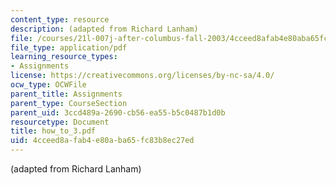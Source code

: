 ```yaml
---
content_type: resource
description: (adapted from Richard Lanham)
file: /courses/21l-007j-after-columbus-fall-2003/4cceed8afab4e80aba65fc83b8ec27ed_how_to_3.pdf
file_type: application/pdf
learning_resource_types:
- Assignments
license: https://creativecommons.org/licenses/by-nc-sa/4.0/
ocw_type: OCWFile
parent_title: Assignments
parent_type: CourseSection
parent_uid: 3ccd489a-2690-cb56-ea55-b5c0487b1d0b
resourcetype: Document
title: how_to_3.pdf
uid: 4cceed8a-fab4-e80a-ba65-fc83b8ec27ed
---
```

(adapted from Richard Lanham)